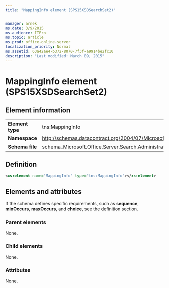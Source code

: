 ```yaml
---
title: "MappingInfo element (SPS15XSDSearchSet2)"


manager: arnek
ms.date: 3/9/2015
ms.audience: ITPro
ms.topic: article
ms.prod: office-online-server
localization_priority: Normal
ms.assetid: 63a42ae4-b372-8070-7f3f-a9914be2fc10
description: "Last modified: March 09, 2015"
---
```


# MappingInfo element (SPS15XSDSearchSet2)

 
  
## Element information

|||
|:-----|:-----|
|**Element type** <br/> |tns:MappingInfo  <br/> |
|**Namespace** <br/> |http://schemas.datacontract.org/2004/07/Microsoft.Office.Server.Search.Administration  <br/> |
|**Schema file** <br/> |schema_Microsoft.Office.Server.Search.Administration.xsd  <br/> |
   
## Definition

```XML
<xs:element name="MappingInfo" type="tns:MappingInfo"></xs:element>

```

## Elements and attributes

If the schema defines specific requirements, such as **sequence**, **minOccurs**, **maxOccurs**, and **choice**, see the definition section. 
  
### Parent elements

None.
  
### Child elements

None.
  
### Attributes

None.
  

